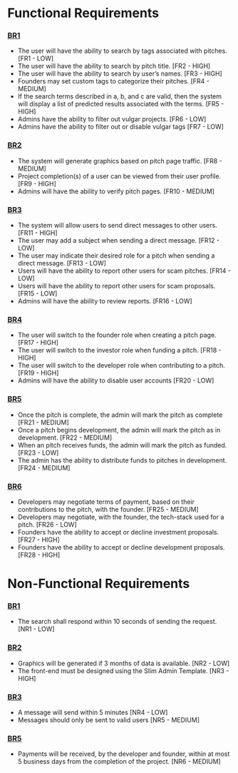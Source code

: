 # Functional Requirements

### [BR1](https://github.com/Cjbucker/StartupConnectionApp/blob/master/Design/BusinessRequirements.md)
* The user will have the ability to search by tags associated with pitches. [FR1 - LOW]
* The user will have the ability to search by pitch title. [FR2 - HIGH]
* The user will have the ability to search by user’s names. [FR3 - HIGH]
* Founders may set custom tags to categorize their pitches. [FR4 - MEDIUM]
* If the search terms described in a, b, and c are valid, then the system will display a list of predicted results associated with the terms. [FR5 - HIGH]
* Admins have the ability to filter out vulgar projects. [FR6 - LOW]
* Admins have the ability to filter out or disable vulgar tags [FR7 - LOW]

### [BR2](https://github.com/Cjbucker/StartupConnectionApp/blob/master/Design/BusinessRequirements.md)
* The system will generate graphics based on pitch page traffic. [FR8 - MEDIUM]
* Project completion(s) of a user can be viewed from their user profile. [FR9 - HIGH]
* Admins will have the ability to verify pitch pages. [FR10 - MEDIUM]


### [BR3](https://github.com/Cjbucker/StartupConnectionApp/blob/master/Design/BusinessRequirements.md)
* The system will allow users to send direct messages to other users. [FR11 - HIGH]
* The user may add a subject when sending a direct message. [FR12 - LOW]
* The user may indicate their desired role for a pitch when sending a direct message. [FR13 - LOW]
* Users will have the ability to report other users for scam pitches. [FR14 - LOW]
* Users will have the ability to report other users for scam proposals. [FR15 - LOW]
* Admins will have the ability to review reports. [FR16 - LOW]

### [BR4](https://github.com/Cjbucker/StartupConnectionApp/blob/master/Design/BusinessRequirements.md)
* The user will switch to the founder role when creating a pitch page. [FR17 - HIGH]
* The user will switch to the investor role when funding a pitch. [FR18 - HIGH]
* The user will switch to the developer role when contributing to a pitch. [FR19 - HIGH]
* Admins will have the ability to disable user accounts [FR20 - LOW]


### [BR5](https://github.com/Cjbucker/StartupConnectionApp/blob/master/Design/BusinessRequirements.md)
* Once the pitch is complete, the admin will mark the pitch as complete [FR21 - MEDIUM]
* Once a pitch begins development, the admin will mark the pitch as in development. [FR22 - MEDIUM]
* When an pitch receives funds, the admin will mark the pitch as funded. [FR23 - LOW]
* The admin has the ability to distribute funds to pitches in development. [FR24 - MEDIUM]

### [BR6](https://github.com/Cjbucker/StartupConnectionApp/blob/master/Design/BusinessRequirements.md)
* Developers may negotiate terms of payment, based on their contributions to the pitch, with the founder. [FR25 - MEDIUM]
* Developers may negotiate, with the founder, the tech-stack used for a pitch. [FR26 - LOW]
* Founders have the ability to accept or decline investment proposals. [FR27 - HIGH]
* Founders have the ability to accept or decline development proposals. [FR28 - HIGH]

# Non-Functional Requirements

### [BR1](https://github.com/Cjbucker/StartupConnectionApp/blob/master/Design/BusinessRequirements.md)
* The search shall respond within 10 seconds of sending the request. [NR1 - LOW]

### [BR2](https://github.com/Cjbucker/StartupConnectionApp/blob/master/Design/BusinessRequirements.md)
* Graphics will be generated if 3 months of data is available. [NR2 - LOW]
* The front-end must be designed using the Slim Admin Template. [NR3 - HIGH]

### [BR3](https://github.com/Cjbucker/StartupConnectionApp/blob/master/Design/BusinessRequirements.md)
* A message will send within 5 minutes [NR4 - LOW]
* Messages should only be sent to valid users [NR5 - MEDIUM]

### [BR5](https://github.com/Cjbucker/StartupConnectionApp/blob/master/Design/BusinessRequirements.md)
* Payments will be received, by the developer and founder, within at most 5 business days from the completion of the project. [NR6 - MEDIUM]
